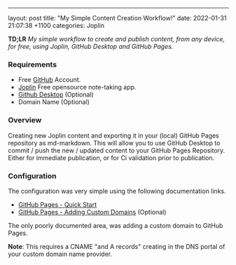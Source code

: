 ---
layout: post
title:  "My Simple Content Creation Workflow!"
date:   2022-01-31 21:07:38 +1100
categories: Joplin

**TD;LR** *My simple workflow to create and publish content, from any device, for free, using Joplin, GitHub Desktop and GitHub Pages.*

### Requirements
- Free [GitHub](https://github.com/join) Account.
- [Joplin](https://joplinapp.org/download/) Free opensource note-taking app.
- [Github Desktop](https://desktop.github.com/) (Optional)
- Domain Name (Optional)

### Overview
Creating new Joplin content and exporting it in your (local) GitHub Pages repository as md-markdown. This will allow you to use GitHub Desktop to commit / push the new / updated content to your GitHub Pages Repository. Either for immediate publication, or for Ci validation prior to publication.

### Configuration
The configuration was very simple using the following documentation links.
- [GitHub Pages - Quick Start](https://docs.github.com/en/pages/quickstart)
- [GitHub Pages - Adding Custom Domains](https://docs.github.com/en/pages/configuring-a-custom-domain-for-your-github-pages-site/about-custom-domains-and-github-pages) (Optional)

The only poorly documented area, was adding a custom domain to GitHub Pages.

**Note**: This requires a CNAME "and A records" creating in the DNS portal of your custom domain name provider.
